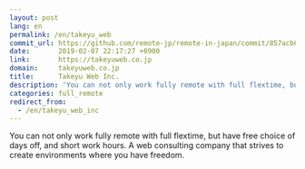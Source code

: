 ```yaml
---
layout: post
lang: en
permalink: /en/takeyu_web
commit_url: https://github.com/remote-jp/remote-in-japan/commit/857acb6c95e0c77f8e93f2eefad36af139bdbdb5
date:       2019-02-07 22:17:27 +0900
link:       https://takeyuweb.co.jp
domain:     takeyuweb.co.jp
title:      Takeyu Web Inc.
description: 'You can not only work fully remote with full flextime, but have free choice of days off, and short work hours. A web consulting company that strives to create environments where you have freedom.'
categories: full_remote
redirect_from:
  - /en/takeyu_web_inc
---
```


<p>You can not only work fully remote with full flextime, but have free choice of days off, and short work hours. A web consulting company that strives to create environments where you have freedom.</p>
